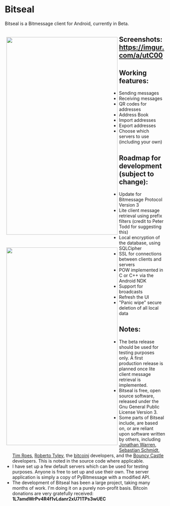 Bitseal
=======

Bitseal is a Bitmessage client for Android, currently in Beta. 

<img src="https://i.imgur.com/45OuinZ.png" align="left" height="620" width="349" hspace="5" vspace="20">
<img src="https://i.imgur.com/R2xgeDW.png" align="left" height="620" width="349" hspace="5" vspace="20">


## Screenshots:	https://imgur.com/a/utC00


## Working features:
+ Sending messages
+ Receiving messages
+ QR codes for addresses
+ Address Book
+ Import addresses
+ Export addresses
+ Choose which servers to use (including your own)


## Roadmap for development (subject to change):
+ Update for Bitmessage Protocol Version 3
+ Lite client message retrieval using prefix filters (credit to Peter Todd for suggesting this)
+ Local encryption of the database, using SQLCipher
+ SSL for connections between clients and servers
+ POW implemented in C or C++ via the Android NDK
+ Support for broadcasts
+ Refresh the UI
+ "Panic wipe" secure deletion of all local data


## Notes:
+ The beta release should be used for testing purposes only. A first production release is planned once lite client message retrieval is implemented.
+ Bitseal is free, open source software, released under the Gnu General Public License Version 3. 
+ Some parts of Bitseal include, are based on, or are reliant upon software written by others, including <a href="https://github.com/Atheros1">Jonathan Warren</a>, <a href="https://github.com/ISibboI">Sebastian Schmidt</a>, <a href="https://github.com/timroes">Tim Roes</a>, <a href="https://github.com/rtyley">Roberto Tyley</a>, the <a href="https://github.com/bitcoinj/bitcoinj">bitcoinj</a> developers, and the <a href="https://www.bouncycastle.org/java.html">Bouncy Castle</a> developers. This is noted in the source code where applicable.
+ I have set up a few default servers which can be used for testing purposes. Anyone is free to set up and use their own. The server application is simply a copy of PyBitmessage with a modified API. 
+ The development of Bitseal has been a large project, taking many months of work. I'm doing it on a purely non-profit basis. Bitcoin donations are very gratefully received: **1L7amdWrPv4R4f1vLdanr2xU71TPs3wUEC**

